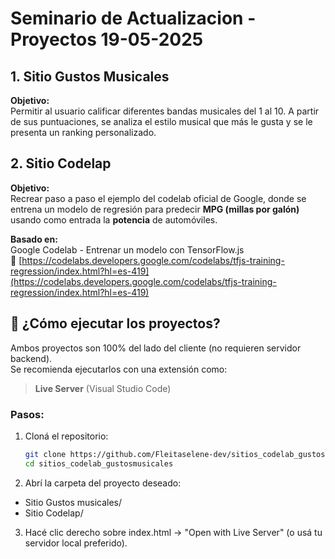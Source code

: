 #  Seminario de Actualizacion - Proyectos 19-05-2025

## 1.  Sitio Gustos Musicales

**Objetivo:**  
Permitir al usuario calificar diferentes bandas musicales del 1 al 10. A partir de sus puntuaciones, se analiza el estilo musical que más le gusta y se le presenta un ranking personalizado.

## 2. Sitio Codelap

**Objetivo:**  
Recrear paso a paso el ejemplo del codelab oficial de Google, donde se entrena un modelo de regresión para predecir **MPG (millas por galón)** usando como entrada la **potencia** de automóviles.

**Basado en:**  
Google Codelab - Entrenar un modelo con TensorFlow.js  
🔗 [https://codelabs.developers.google.com/codelabs/tfjs-training-regression/index.html?hl=es-419](https://codelabs.developers.google.com/codelabs/tfjs-training-regression/index.html?hl=es-419)

## 🚀 ¿Cómo ejecutar los proyectos?

Ambos proyectos son 100% del lado del cliente (no requieren servidor backend).  
Se recomienda ejecutarlos con una extensión como:

>  **Live Server** (Visual Studio Code)

### Pasos:
1. Cloná el repositorio:
   ```bash
   git clone https://github.com/Fleitaselene-dev/sitios_codelab_gustosmusicales.git
   cd sitios_codelab_gustosmusicales
   ```
2. Abrí la carpeta del proyecto deseado:
* Sitio Gustos musicales/
* Sitio Codelap/
3. Hacé clic derecho sobre index.html → "Open with Live Server" (o usá tu servidor local preferido).
